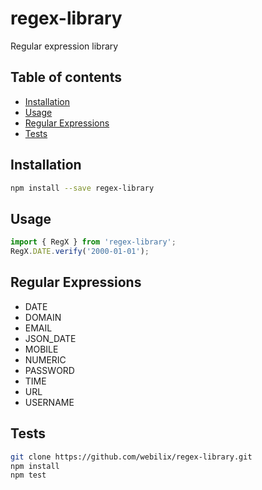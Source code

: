 # regex-library

Regular expression library

## Table of contents

-   [Installation](#installation)
-   [Usage](#usage-typescript)
-   [Regular Expressions](#regular-expressions)
-   [Tests](#tests)

## Installation

```bash
npm install --save regex-library
```

## Usage

```typescript
import { RegX } from 'regex-library';
RegX.DATE.verify('2000-01-01');
```

## Regular Expressions

-   DATE
-   DOMAIN
-   EMAIL
-   JSON_DATE
-   MOBILE
-   NUMERIC
-   PASSWORD
-   TIME
-   URL
-   USERNAME

## Tests

```bash
git clone https://github.com/webilix/regex-library.git
npm install
npm test
```
